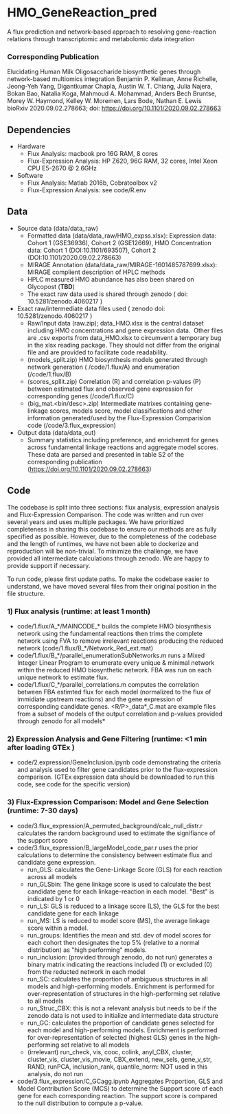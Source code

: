 # HMO_GeneReaction_pred
A flux prediction and network-based approach to resolving gene-reaction relations through transcriptomic and metabolomic data integration

### Corresponding Publication
Elucidating Human Milk Oligosaccharide biosynthetic genes through network-based multiomics integration
Benjamin P. Kellman, Anne Richelle, Jeong-Yeh Yang, Digantkumar Chapla, Austin W. T. Chiang, Julia Najera, Bokan Bao, Natalia Koga, Mahmoud A. Mohammad, Anders Bech Bruntse, Morey W. Haymond, Kelley W. Moremen, Lars Bode, Nathan E. Lewis
bioRxiv 2020.09.02.278663; doi: https://doi.org/10.1101/2020.09.02.278663

## Dependencies
- Hardware
  - Flux Analysis: macbook pro 16G RAM, 8 cores
  - Flux-Expression Analysis: HP Z620, 96G RAM, 32 cores, Intel Xeon CPU E5-2670 @ 2.6GHz
- Software
  - Flux Analysis: Matlab 2016b, Cobratoolbox v2
  - Flux-Expression Analysis: see code/R.env 

## Data
- Source data (data/data_raw)
  - Formatted data (data/data_raw/HMO_expss.xlsx): Expression data: Cohort 1 (GSE36936), Cohort 2 (GSE12669), HMO Concentration data: Cohort 1 (DOI:10.1101/693507), Cohort 2 (DOI:10.1101/2020.09.02.278663)
  - MIRAGE Annotation (data/data_raw/MIRAGE-1601485787699.xlsx): MIRAGE complient description of HPLC methods
  - HPLC measured HMO abundance has also been shared on Glycopost (**TBD**)
  - The exact raw data used is shared through zenodo ( doi: 10.5281/zenodo.4060217 )
- Exact raw/intermediate data files used ( zenodo doi: 10.5281/zenodo.4060217 )
  - Raw/Input data (raw.zip); data_HMO.xlsx is the central dataset including HMO concentrations and gene expression data. 
Other files are .csv exports from data_HMO.xlsx to circumvent a temporary bug in the xlsx reading package. They should not differ from the original file and are provided to facilitate code readability.
  - (models_split.zip) HMO biosynthesis models generated through network generation ( <github>/code/1.flux/A) and enumeration (<github>/code/1.flux/B)
  - (scores_spllit.zip) Correlation (R) and correlation p-values (P) between estimated flux and observed gene expression for corresponding genes (<github>/code/1.flux/C)
  - (big_mat.<bin/desc>.zip) Intermediate matrixes containing gene-linkage scores, models score, model classifications and other information generated/used by the Flux-Expression Comparision code (<github>/code/3.flux_expression)
- Output data (data/data_out)
  - Summary statistics including preference, and enrichemnt for genes across fundamental linkage reactions and aggregate model scores. These data are parsed and presented in table S2 of the corresponding publication (https://doi.org/10.1101/2020.09.02.278663)

## Code
The codebase is split into three sections: flux analysis, expression analysis and Flux-Expression Comparison. The code was written and run over several years and uses multiple packages. We have prioritized completeness in sharing this codebase to ensure our methods are as fully specified as possible. However, due to the completeness of the codebase and the length of runtimes, we have not been able to dockerize and reproduction will be non-trivial. To minimize the challenge, we have provided all intermediate calculations through zenodo. We are happy to provide support if necessary.

To run code, please first update paths. To make the codebase easier to understand, we have moved several files from their original position in the file structure.

### 1) Flux analysis (runtime: at least 1 month)
- code/1.flux/A_\*/MAINCODE_\* builds the complete HMO biosynthesis network using the fundamental reactions then trims the complete network using FVA to remove irrelevant reactions producing the reduced network (code/1.flux/B_*/Network_Red_ext.mat)
- code/1.flux/B_\*/parallel_enumerationSubNetworks.m runs a Mixed Integer Linear Program to enumerate every unique & minimal network within the reduced HMO biosynthetic network. FBA was run on each unique network to estimate flux.
- code/1.flux/C_\*/parallel_correlations.m computes the correlation between FBA estimted flux for each model (normalized to the flux of immidiate upstream reactions) and the gene expression of corresponding candidate genes. <R/P>_data*_C.mat are example files from a subset of models of the output correlation and p-values provided through zenodo for all models*

### 2) Expression Analysis and Gene Filtering (runtime: <1 min after loading GTEx )
- code/2.expression/GeneInclusion.ipynb code demonstrating the criteria and analysis used to filter gene candidates prior to the flux-expression comparison. (GTEx expression data should be downloaded to run this code, see code for the specific version)

### 3) Flux-Expression Comparison: Model and Gene Selection (runtime: 7-30 days)
- code/3.flux_expression/A_permuted_background/calc_null_distr.r calculates the random background used to estimate the signifiance of the support score
- code/3.flux_expression/B_largeModel_code_par.r uses the prior calculations to determine the consistency between estimate flux and candidate gene expression.
  - run_GLS: calculates the Gene-Linkage Score (GLS) for each reaction across all models
  - run_GLSbin: The gene linkage score is used to calculate the best candidate gene for each linkage-reaction in each model. "Best" is indicated by 1 or 0
  - run_LS: GLS is reduced to a linkage score (LS), the GLS for the best candidate gene for each linkage
  - run_MS: LS is reduced to model score (MS), the average linkage score within a model.
  - run_groups: Identifies the mean and std. dev of model scores for each cohort then designates the top 5% (relative to a normal distribution) as "high performing" models.
  - run_inclusion: (provided through zenodo, do not run) generates a binary matrix indicating the reactions included (1) or excluded (0) from the reducted network in each model
  - run_SC: calculates the proportion of ambiguous structures in all models and high-performing models. Enrichment is performed for over-representation of structures in the high-performing set relative to all models
  - run_Struc_CBX: this is not a relevant analysis but needs to be if the zenodo data is not used to initialize and intermediate data structure
  - run_GC: calculates the proportion of candidate genes selected for each model and high-performing models. Enrichment is performed for over-representation of selected (highest GLS) genes in the high-performing set relative to all models
  - (irrelevant) run_check, vis, cooc, colink, anyl_CBX, cluster, cluster_vis, cluster_vis_movie, CBX_extend, new_sels, gene_v_str, RAND, runPCA, inclusion_rank, quantile_norm: NOT used in this analysis, do not run
- code/3.flux_expression/C_GCagg.ipynb Aggregates Proportion, GLS and Model Contribution Score (MCS) to determine the Support score of each gene for each corresponding reaction. The support score is compared to the null distribution to compute a p-value.
